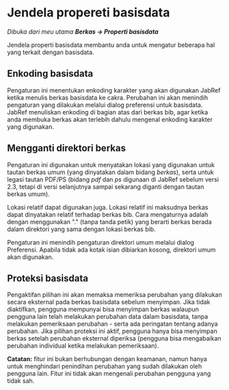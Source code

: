 # Jendela propereti basisdata

*Dibuka dari meu utama **Berkas -&gt; Properti basisdata***

Jendela properti basisdata membantu anda untuk mengatur beberapa hal yang terkait dengan basisdata.

## Enkoding basisdata

Pengaturan ini menentukan enkoding karakter yang akan digunakan JabRef ketika menulis berkas basisdata ke cakra. Perubahan ini akan menindih pengaturan yang dilakukan melalui dialog preferensi untuk basisdata. JabRef menuliskan enkoding di bagian atas dari berkas bib, agar ketika anda membuka berkas akan terlebih dahulu mengenal enkoding karakter yang digunakan.

## Mengganti direktori berkas

Pengaturan ini digunakan untuk menyatakan lokasi yang digunakan untuk tautan berkas umum (yang dinyatakan dalam bidang *berkas*), serta untuk legasi tautan PDF/PS (bidang *pdf* dan *ps* digunaan di JabRef sebelum versi 2.3, tetapi di versi selanjutnya sampai sekarang diganti dengan tautan berkas umum).

Lokasi relatif dapat digunakan juga. Lokasi relatif ini maksudnya berkas dapat dinyatakan relatif terhadap berkas bib. Cara mengaturnya adalah dengan menggunakan "." (tanpa tanda petik) yang berarti berkas berada dalam direktori yang sama dengan lokasi berkas bib.

Pengaturan ini menindih pengaturan direktori umum melalui dialog Preferensi. Apabila tidak ada kotak isian dibiarkan kosong, direktori umum akan digunakan.

## Proteksi basisdata

Pengaktifan pilihan ini akan memaksa memeriksa perubahan yang dilakukan secara eksternal pada berkas basisdata sebelum menyimpan. Jika tidak diaktifkan, pengguna mempunyai bisa menyimpan berkas walaupun pengguna lain telah melakukan perubahan data dalam basisdata, tanpa melakukan pemeriksaan perubahan - serta ada peringatan tentang adanya perubahan. Jika pilihan proteksi ini aktif, pengguna hanya bisa menyimpan berkas setelah perubahan eksternal diperiksa (pengguna bisa mengabaikan perubahan individual ketika melakukan pemeriksaan).

**Catatan:** fitur ini bukan berhubungan dengan keamanan, namun hanya untuk menghindari penindihan perubahan yang sudah dilakukan oleh pengguna lain. Fitur ini tidak akan mengenali perubahan pengguna yang tidak sah.
